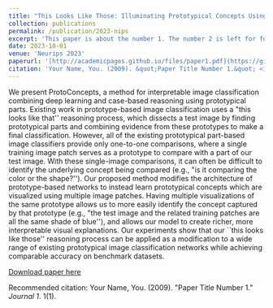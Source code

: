 ```yaml
---
title: "This Looks Like Those: Illuminating Prototypical Concepts Using Multiple Visualizations"
collection: publications
permalink: /publication/2023-nips
excerpt: 'This paper is about the number 1. The number 2 is left for future work.'
date: 2023-10-01
venue: 'Neurips 2023'
paperurl: '[http://academicpages.github.io/files/paper1.pdf](https://github.com/Henrymachiyu/henrymachiyu.github.io/blob/master/files/This%20Looks%20Like%20Those.pdf)'
citation: 'Your Name, You. (2009). &quot;Paper Title Number 1.&quot; <i>Journal 1</i>. 1(1).'
---
```

We present ProtoConcepts, a method for interpretable image classification combining deep learning and case-based reasoning using prototypical parts. Existing work in prototype-based image classification uses a "this looks like that'' reasoning process, which dissects a test image by finding prototypical parts and combining evidence from these prototypes to make a final classification. However, all of the existing prototypical part-based image classifiers provide only one-to-one comparisons, where a single training image patch serves as a prototype to compare with a part of our test image. With these single-image comparisons, it can often be difficult to identify the underlying concept being compared (e.g., "is it comparing the color or the shape?''). Our proposed method modifies the architecture of prototype-based networks to instead learn prototypical concepts which are visualized using multiple image patches. Having multiple visualizations of the same prototype allows us to more easily identify the concept captured by that prototype (e.g., "the test image and the related training patches are all the same shade of blue''), and allows our model to create richer, more interpretable visual explanations. Our experiments show that our ``this looks like those'' reasoning process can be applied as a modification to a wide range of existing prototypical image classification networks while achieving comparable accuracy on benchmark datasets.

[Download paper here]([https://github.com/Henrymachiyu/henrymachiyu.github.io/blob/bc1a5d996d5a1548a5269545ca3ac9a5ae67ebce/files/This%20Looks%20Like%20Those.pdf](https://github.com/Henrymachiyu/henrymachiyu.github.io/blob/master/files/This%20Looks%20Like%20Those.pdf)https://github.com/Henrymachiyu/henrymachiyu.github.io/blob/master/files/This%20Looks%20Like%20Those.pdf)

Recommended citation: Your Name, You. (2009). "Paper Title Number 1." <i>Journal 1</i>. 1(1).
